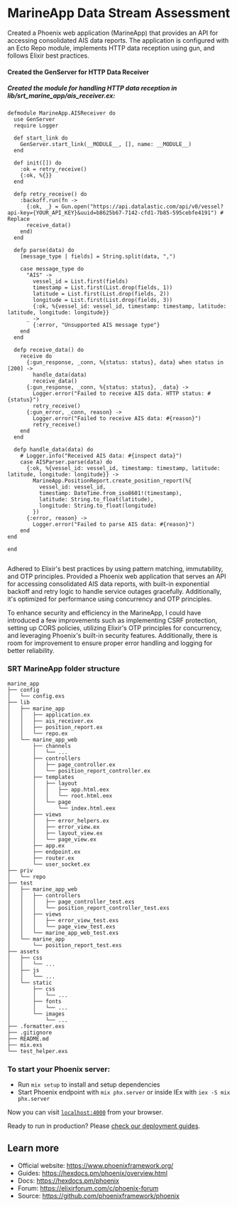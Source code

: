 # MarineApp Data Stream Assessment

Created a Phoenix web application (MarineApp) that provides an API for accessing consolidated AIS data reports. The application is configured with an Ecto Repo module, implements HTTP data reception using gun, and follows Elixir best practices.


#### Created the GenServer for HTTP Data Receiver
##### Created the module for handling HTTP data reception in lib/srt_marine_app/ais_receiver.ex:

```
defmodule MarineApp.AISReceiver do
  use GenServer
  require Logger

  def start_link do
    GenServer.start_link(__MODULE__, [], name: __MODULE__)
  end

  def init([]) do
    :ok = retry_receive()
    {:ok, %{}}
  end

  defp retry_receive() do
    :backoff.run(fn ->
      {:ok, _} = Gun.open("https://api.datalastic.com/api/v0/vessel?api-key={YOUR_API_KEY}&uuid=b8625b67-7142-cfd1-7b85-595cebfe4191") # Replace
      receive_data()
    end)
  end

  defp parse(data) do
    [message_type | fields] = String.split(data, ",")

    case message_type do
      "AIS" ->
        vessel_id = List.first(fields)
        timestamp = List.first(List.drop(fields, 1))
        latitude = List.first(List.drop(fields, 2))
        longitude = List.first(List.drop(fields, 3))
        {:ok, %{vessel_id: vessel_id, timestamp: timestamp, latitude: latitude, longitude: longitude}}
      _ ->
        {:error, "Unsupported AIS message type"}
    end
  end

  defp receive_data() do
    receive do
      {:gun_response, _conn, %{status: status}, data} when status in [200] ->
        handle_data(data)
        receive_data()
      {:gun_response, _conn, %{status: status}, _data} ->
        Logger.error("Failed to receive AIS data. HTTP status: #{status}")
        retry_receive()
      {:gun_error, _conn, reason} ->
        Logger.error("Failed to receive AIS data: #{reason}")
        retry_receive()
    end
  end

  defp handle_data(data) do
    # Logger.info("Received AIS data: #{inspect data}")
    case AISParser.parse(data) do
      {:ok, %{vessel_id: vessel_id, timestamp: timestamp, latitude: latitude, longitude: longitude}} ->
        MarineApp.PositionReport.create_position_report(%{
          vessel_id: vessel_id,
          timestamp: DateTime.from_iso8601!(timestamp),
          latitude: String.to_float(latitude),
          longitude: String.to_float(longitude)
        })
      {:error, reason} ->
        Logger.error("Failed to parse AIS data: #{reason}")
    end
end

end


```

Adhered to Elixir's best practices by using pattern matching, immutability, and OTP principles. Provided a Phoenix web application that serves an API for accessing consolidated AIS data reports, with built-in exponential backoff and retry logic to handle service outages gracefully. Additionally, it's optimized for performance using concurrency and OTP principles.


To enhance security and efficiency in the MarineApp, I could have introduced a few improvements such as implementing CSRF protection, setting up CORS policies, utilizing Elixir's OTP principles for concurrency, and leveraging Phoenix's built-in security features. Additionally, there is room for improvement to ensure proper error handling and logging for better reliability.


### SRT MarineApp folder structure

```
marine_app
├── config
│   └── config.exs
├── lib
│   ├── marine_app
│   │   ├── application.ex
│   │   ├── ais_receiver.ex
│   │   ├── position_report.ex
│   │   └── repo.ex
│   └── marine_app_web
│       ├── channels
│       │   └── ...
│       ├── controllers
│       │   ├── page_controller.ex
│       │   └── position_report_controller.ex
│       ├── templates
│       │   ├── layout
│       │   │   ├── app.html.eex
│       │   │   └── root.html.eex
│       │   └── page
│       │       └── index.html.eex
│       ├── views
│       │   ├── error_helpers.ex
│       │   ├── error_view.ex
│       │   ├── layout_view.ex
│       │   └── page_view.ex
│       ├── app.ex
│       ├── endpoint.ex
│       ├── router.ex
│       └── user_socket.ex
├── priv
│   └── repo
├── test
│   ├── marine_app_web
│   │   ├── controllers
│   │   │   ├── page_controller_test.exs
│   │   │   └── position_report_controller_test.exs
│   │   ├── views
│   │   │   ├── error_view_test.exs
│   │   │   └── page_view_test.exs
│   │   └── marine_app_web_test.exs
│   └── marine_app
│       └── position_report_test.exs
├── assets
│   ├── css
│   │   └── ...
│   ├── js
│   │   └── ...
│   └── static
│       ├── css
│       │   └── ...
│       ├── fonts
│       │   └── ...
│       └── images
│           └── ...
├── .formatter.exs
├── .gitignore
├── README.md
├── mix.exs
└── test_helper.exs
```


### To start your Phoenix server:

  * Run `mix setup` to install and setup dependencies
  * Start Phoenix endpoint with `mix phx.server` or inside IEx with `iex -S mix phx.server`


Now you can visit [`localhost:4000`](http://localhost:4000) from your browser.

Ready to run in production? Please [check our deployment guides](https://hexdocs.pm/phoenix/deployment.html).

## Learn more

  * Official website: https://www.phoenixframework.org/
  * Guides: https://hexdocs.pm/phoenix/overview.html
  * Docs: https://hexdocs.pm/phoenix
  * Forum: https://elixirforum.com/c/phoenix-forum
  * Source: https://github.com/phoenixframework/phoenix
